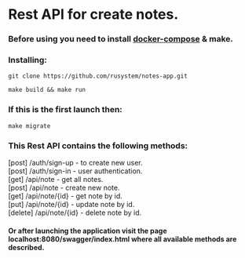 # Rest API for create notes.
### Before using you need to install [docker-compose](https://docs.docker.com/compose/install/) & make.
### Installing:
```
git clone https://github.com/rusystem/notes-app.git
```
```
make build && make run
```

### If this is the first launch then:
```
make migrate
```

### This Rest API contains the following methods:
[post] /auth/sign-up - to create new user.<br />
[post] /auth/sign-in - user authentication.<br />
[get] /api/note - get all notes.<br />
[post] /api/note - create new note.<br />
[get] /api/note/{id} - get note by id.<br />
[put] /api/note/{id} - update note by id.<br />
[delete] /api/note/{id} - delete note by id.<br />

#### Or after launching the application visit the page localhost:8080/swagger/index.html where all available methods are described.

